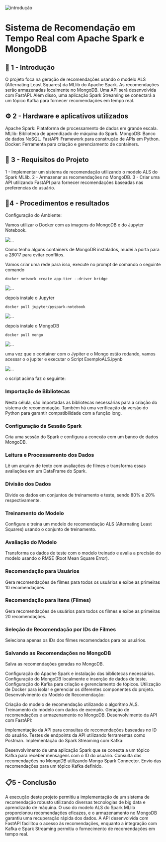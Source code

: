 ![introdução](./assets/intro.png)

# Sistema de Recomendação em Tempo Real com Apache Spark e MongoDB

## 🚀 1 - Introdução 

O projeto foca na geração de recomendações usando o modelo ALS (Alternating Least Squares) da MLlib do Apache Spark. As recomendações serão armazenadas localmente no MongoDB. Uma API será desenvolvida com FastAPI. Além disso, uma aplicação Spark Streaming se conectará a um tópico Kafka para fornecer recomendações em tempo real.


## ⚙️ 2 - Hardware e aplicativos utilizados

Apache Spark: Plataforma de processamento de dados em grande escala.
MLlib: Biblioteca de aprendizado de máquina do Spark.
MongoDB: Banco de dados NoSQL.
FastAPI: Framework para construção de APIs em Python.
Docker: Ferramenta para criação e gerenciamento de containers.
                            
## 📖 3 - Requisitos do Projeto 

1 - Implementar um sistema de recomendação utilizando o modelo ALS do Spark MLlib.
2 - Armazenar as recomendações no MongoDB.
3 - Criar uma API utilizando FastAPI para fornecer recomendações baseadas nas preferencias do usuário.

## 📝4 - Procedimentos e resultados


Configuração do Ambiente:

Vamos utilizar o Docker com as imagens do MongoDB e do Jupyter Notebook.

![...](./assets/docker.png)

Como tenho alguns containers de MongoDB instalados, mudei a porta para a 28017 para evitar conflitos.


Vamos criar uma rede para isso, execute no prompt de comando o seguinte comando

```
docker network create app-tier --driver bridge
```
![...](./assets/rede.png)


depois instale o Jupyter

```
docker pull jupyter/pyspark-notebook
```
![...](./assets/instalacao_jupyter.png)

depois instale o MongoDB

```
docker pull mongo
```

![...](./assets/instalacao_mongo.png)

uma vez que o container com o Jypiter e o Mongo estão rodando, vamos acessar o o jupiter e executar o Script ExemploALS.ipynb

![...](./assets/jupyter.png)

o script acima faz o seguinte:


### Importação de Bibliotecas
Nesta célula, são importadas as bibliotecas necessárias para a criação do sistema de recomendação. Também há uma verificação da versão do Python para garantir compatibilidade com a função long.



### Configuração da Sessão Spark

Cria uma sessão do Spark e configura a conexão com um banco de dados MongoDB.

### Leitura e Processamento dos Dados

Lê um arquivo de texto com avaliações de filmes e transforma essas avaliações em um DataFrame do Spark.

### Divisão dos Dados
Divide os dados em conjuntos de treinamento e teste, sendo 80% e 20% respectivamente.

### Treinamento do Modelo
Configura e treina um modelo de recomendação ALS (Alternating Least Squares) usando o conjunto de treinamento.

### Avaliação do Modelo
Transforma os dados de teste com o modelo treinado e avalia a precisão do modelo usando o RMSE (Root Mean Square Error).

### Recomendação para Usuários
Gera recomendações de filmes para todos os usuários e exibe as primeiras 10 recomendações.

### Recomendação para Itens (Filmes)
Gera recomendações de usuários para todos os filmes e exibe as primeiras 20 recomendações.

### Seleção de Recomendação por IDs de Filmes
Seleciona apenas os IDs dos filmes recomendados para os usuários.

### Salvando as Recomendações no MongoDB
Salva as recomendações geradas no MongoDB.















Configuração do Apache Spark e instalação das bibliotecas necessárias.
Configuração do MongoDB localmente e inserção de dados de teste.
Configuração do Kafka para criação e gerenciamento de tópicos.
Utilização de Docker para isolar e gerenciar os diferentes componentes do projeto.
Desenvolvimento do Modelo de Recomendação:

Criação do modelo de recomendação utilizando o algoritmo ALS.
Treinamento do modelo com dados de exemplo.
Geração de recomendações e armazenamento no MongoDB.
Desenvolvimento da API com FastAPI:

Implementação da API para consultas de recomendações baseadas no ID do usuário.
Testes de endpoints da API utilizando ferramentas como Postman.
Implementação do Spark Streaming com Kafka:

Desenvolvimento de uma aplicação Spark que se conecta a um tópico Kafka para receber mensagens com o ID do usuário.
Consulta das recomendações no MongoDB utilizando Mongo Spark Connector.
Envio das recomendações para um tópico Kafka definido.


## 📋5 - Conclusão

A execução deste projeto permitiu a implementação de um sistema de recomendação robusto utilizando diversas tecnologias de big data e aprendizado de máquina. O uso do modelo ALS do Spark MLlib proporcionou recomendações eficazes, e o armazenamento no MongoDB garantiu uma recuperação rápida dos dados. A API desenvolvida com FastAPI facilitou o acesso às recomendações, enquanto a integração com Kafka e Spark Streaming permitiu o fornecimento de recomendações em tempo real.